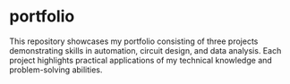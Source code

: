 # portfolio
This repository showcases my portfolio consisting of three projects demonstrating skills in automation, circuit design, and data analysis. Each project highlights practical applications of my technical knowledge and problem-solving abilities.
